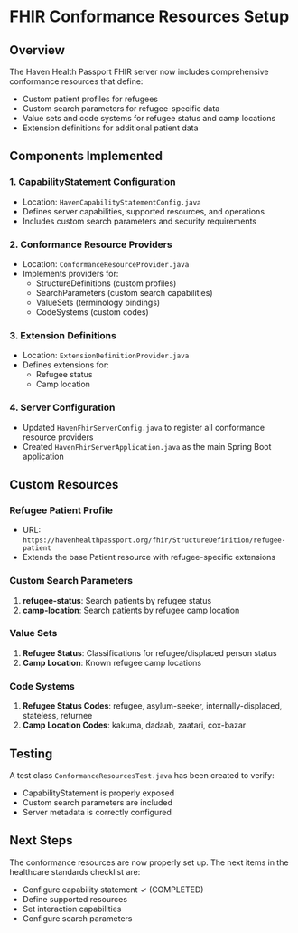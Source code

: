 # FHIR Conformance Resources Setup

## Overview

The Haven Health Passport FHIR server now includes comprehensive conformance resources that define:
- Custom patient profiles for refugees
- Custom search parameters for refugee-specific data
- Value sets and code systems for refugee status and camp locations
- Extension definitions for additional patient data

## Components Implemented

### 1. CapabilityStatement Configuration
- Location: `HavenCapabilityStatementConfig.java`
- Defines server capabilities, supported resources, and operations
- Includes custom search parameters and security requirements

### 2. Conformance Resource Providers
- Location: `ConformanceResourceProvider.java`
- Implements providers for:
  - StructureDefinitions (custom profiles)
  - SearchParameters (custom search capabilities)
  - ValueSets (terminology bindings)
  - CodeSystems (custom codes)

### 3. Extension Definitions
- Location: `ExtensionDefinitionProvider.java`
- Defines extensions for:
  - Refugee status
  - Camp location

### 4. Server Configuration
- Updated `HavenFhirServerConfig.java` to register all conformance resource providers
- Created `HavenFhirServerApplication.java` as the main Spring Boot application

## Custom Resources

### Refugee Patient Profile
- URL: `https://havenhealthpassport.org/fhir/StructureDefinition/refugee-patient`
- Extends the base Patient resource with refugee-specific extensions

### Custom Search Parameters
1. **refugee-status**: Search patients by refugee status
2. **camp-location**: Search patients by refugee camp location

### Value Sets
1. **Refugee Status**: Classifications for refugee/displaced person status
2. **Camp Location**: Known refugee camp locations

### Code Systems
1. **Refugee Status Codes**: refugee, asylum-seeker, internally-displaced, stateless, returnee
2. **Camp Location Codes**: kakuma, dadaab, zaatari, cox-bazar

## Testing

A test class `ConformanceResourcesTest.java` has been created to verify:
- CapabilityStatement is properly exposed
- Custom search parameters are included
- Server metadata is correctly configured

## Next Steps

The conformance resources are now properly set up. The next items in the healthcare standards checklist are:
- Configure capability statement ✓ (COMPLETED)
- Define supported resources
- Set interaction capabilities
- Configure search parameters
